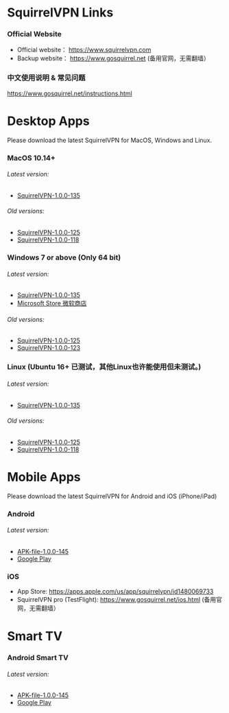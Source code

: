 #
# SquirrelVPN Links

### Official Website ###
- Official website： https://www.squirrelvpn.com
- Backup website： https://www.gosquirrel.net (备用官网，无需翻墙）


### 中文使用说明 & 常见问题 ###
https://www.gosquirrel.net/instructions.html


#
# Desktop Apps
Please download the latest SquirrelVPN for MacOS, Windows and Linux.

### MacOS 10.14+ ###
###### Latest version:
- [SquirrelVPN-1.0.0-135](https://github.com/squirrelvpn/download/blob/master/clients/SquirrelVPN-Mac-1.0.0-135-x64-release.dmg?raw=true)

###### Old versions:
- [SquirrelVPN-1.0.0-125](https://github.com/squirrelvpn/download/blob/master/clients/SquirrelVPN-Mac-1.0.0-125-x64-release.dmg?raw=true)
- [SquirrelVPN-1.0.0-118](https://github.com/squirrelvpn/download/blob/master/clients/SquirrelVPN-Mac-1.0.0-118-x64-release.dmg?raw=true)



### Windows 7 or above (Only 64 bit) ###
###### Latest version:
- [SquirrelVPN-1.0.0-135](https://github.com/squirrelvpn/download/blob/master/clients/SquirrelVPN-Win-1.0.0-135-x64-release.exe?raw=true)
- [Microsoft Store 微软商店](https://www.microsoft.com/en-us/p/squirrelvpn/9nsmq6f5g1z5?t=1611889330284&rtc=1)


###### Old versions:
- [SquirrelVPN-1.0.0-125](https://github.com/squirrelvpn/download/blob/master/clients/SquirrelVPN-Win-1.0.0-125-x64-release.exe?raw=true)
- [SquirrelVPN-1.0.0-123](https://github.com/squirrelvpn/download/blob/master/clients/SquirrelVPN-Win-1.0.0-123-x64-release.exe?raw=true)



### Linux (Ubuntu 16+ 已测试，其他Linux也许能使用但未测试。) ###
###### Latest version:
- [SquirrelVPN-1.0.0-135](https://github.com/squirrelvpn/download/blob/master/clients/SquirrelVPN-Linux-1.0.0-135-x64-release.AppImage?raw=true)

###### Old versions:
- [SquirrelVPN-1.0.0-125](https://github.com/squirrelvpn/download/blob/master/clients/SquirrelVPN-Linux-1.0.0-125-x64-release.AppImage?raw=true)
- [SquirrelVPN-1.0.0-118](https://github.com/squirrelvpn/download/blob/master/clients/SquirrelVPN-Linux-1.0.0-118-x64-release.AppImage?raw=true)


#
# Mobile Apps
Please download the latest SquirrelVPN for Android and iOS (iPhone/iPad)


### Android ###
###### Latest version:
- [APK-file-1.0.0-145](https://github.com/squirrelvpn/download/blob/master/clients/SquirrelVPN-Android-1.0.0-145-release.apk?raw=true) 
- [Google Play](https://play.google.com/store/apps/details?id=com.squirrelvpn)


### iOS ###
- App Store: https://apps.apple.com/us/app/squirrelvpn/id1480069733
- SquirrelVPN pro (TestFlight): https://www.gosquirrel.net/ios.html (备用官网，无需翻墙）

#
# Smart TV 

### Android Smart TV ###
###### Latest version:
- [APK-file-1.0.0-145](https://github.com/squirrelvpn/download/blob/master/clients/SquirrelVPN-TV-1.0.0-145-release.apk?raw=true)
- [Google Play](https://play.google.com/store/apps/details?id=com.squirrelvpntv)



